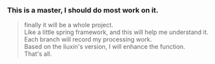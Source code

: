 ### This is a master, I should do most work on it.
> finally it will be a whole project.   
> Like a little spring framework, and this will help me understand it.  
> Each branch will record my processing work.   
> Based on the liuxin's version, I will enhance the function.   
> That's all.
